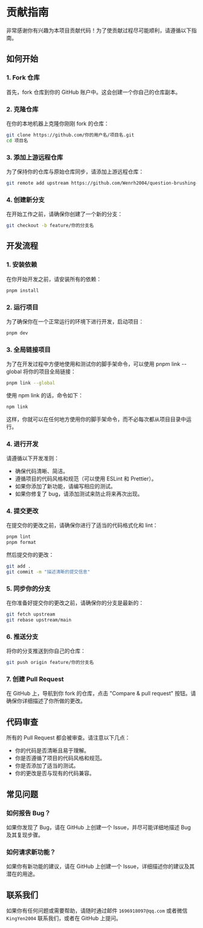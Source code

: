 # 贡献指南

非常感谢你有兴趣为本项目贡献代码！为了使贡献过程尽可能顺利，请遵循以下指南。

## 如何开始

### 1. Fork 仓库

首先，fork 仓库到你的 GitHub 账户中。这会创建一个你自己的仓库副本。

### 2. 克隆仓库

在你的本地机器上克隆你刚刚 fork 的仓库：

```bash
git clone https://github.com/你的用户名/项目名.git
cd 项目名
```

### 3. 添加上游远程仓库

为了保持你的仓库与原始仓库同步，请添加上游远程仓库：

```bash
git remote add upstream https://github.com/Wenrh2004/question-brushing-platform-web.git
```

### 4. 创建新分支

在开始工作之前，请确保你创建了一个新的分支：

```bash
git checkout -b feature/你的分支名
```

## 开发流程

### 1. 安装依赖

在你开始开发之前，请安装所有的依赖：

```bash
pnpm install
```

### 2. 运行项目

为了确保你在一个正常运行的环境下进行开发，启动项目：

```bash
pnpm dev
```

### 3. 全局链接项目

为了在开发过程中方便地使用和测试你的脚手架命令，可以使用 pnpm link --global 将你的项目全局链接：

```bash
pnpm link --global
```

使用 npm link 的话，命令如下：

```bash
npm link
```

这样，你就可以在任何地方使用你的脚手架命令，而不必每次都从项目目录中运行。

### 4. 进行开发

请遵循以下开发准则：

- 确保代码清晰、简洁。
- 遵循项目的代码风格和规范（可以使用 ESLint 和 Prettier）。
- 如果你添加了新功能，请编写相应的测试。
- 如果你修复了 bug，请添加测试来防止将来再次出现。

### 4. 提交更改

在提交你的更改之前，请确保你进行了适当的代码格式化和 lint：

```bash
pnpm lint
pnpm format
```

然后提交你的更改：

```bash
git add .
git commit -m "描述清晰的提交信息"
```

### 5. 同步你的分支

在你准备好提交你的更改之前，请确保你的分支是最新的：

```bash
git fetch upstream
git rebase upstream/main
```

### 6. 推送分支

将你的分支推送到你自己的仓库：

```bash
git push origin feature/你的分支名
```

### 7. 创建 Pull Request

在 GitHub 上，导航到你 fork 的仓库，点击 "Compare & pull request" 按钮。请确保你详细描述了你所做的更改。

## 代码审查

所有的 Pull Request 都会被审查。请注意以下几点：

- 你的代码是否清晰且易于理解。
- 你是否遵循了项目的代码风格和规范。
- 你是否添加了适当的测试。
- 你的更改是否与现有的代码兼容。

## 常见问题

### 如何报告 Bug？

如果你发现了 Bug，请在 GitHub 上创建一个 Issue，并尽可能详细地描述 Bug 及其复现步骤。

### 如何请求新功能？

如果你有新功能的建议，请在 GitHub 上创建一个 Issue，详细描述你的建议及其潜在的用途。

## 联系我们

如果你有任何问题或需要帮助，请随时通过邮件 `1696918097@qq.com` 或者微信 `KingYen2004` 联系我们，或者在 GitHub 上提问。
